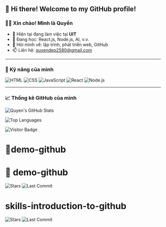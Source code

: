 ## 👋 Hi there! Welcome to my GitHub profile!

### 👨‍💻 Xin chào! Mình là **Quyền**
- 🔭 Hiện tại đang làm việc tại **UIT**
- 🌱 Đang học: React.js, Node.js, AI, v.v.
- 💬 Hỏi mình về: lập trình, phát triển web, GitHub
- 📫 Liên hệ: [quyendep2580@gmail.com](mailto:quyendep2580@gmail.com)

---

### 🚀 Kỹ năng của mình

![HTML](https://img.shields.io/badge/-HTML5-E34F26?style=flat&logo=html5&logoColor=white)
![CSS](https://img.shields.io/badge/-CSS3-1572B6?style=flat&logo=css3)
![JavaScript](https://img.shields.io/badge/-JavaScript-F7DF1E?style=flat&logo=javascript)
![React](https://img.shields.io/badge/-React-61DAFB?style=flat&logo=react)
![Node.js](https://img.shields.io/badge/-Node.js-339933?style=flat&logo=node.js)

---

### 📈 Thống kê GitHub của mình

![Quyen's GitHub Stats](https://github-readme-stats.vercel.app/api?username=quyen244&show_icons=true&theme=radical)

![Top Languages](https://github-readme-stats.vercel.app/api/top-langs/?username=quyen244&layout=compact&theme=radical)

![Visitor Badge](https://visitor-badge.laobi.icu/badge?page_id=quyen244.quyen244)

# 📌demo-github

# 📌 demo-github

![Stars](https://img.shields.io/github/stars/quyen244/demo-github?style=social)
![Last Commit](https://img.shields.io/github/last-commit/quyen244/demo-github?color=blue)


# skills-introduction-to-github


![Stars](https://img.shields.io/github/stars/quyen244/skills-introduction-to-github?style=social)
![Last Commit](https://img.shields.io/github/last-commit/quyen244/?color=violet)

